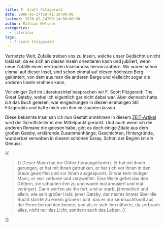 ```yaml
---
title: F. Scott Fitzgerald
date: 2006-05-27T19:41:18+00:00
lastmod: 2020-02-14T00:14:08+00:00
author: Mathias Wellner
categories:
  - literatur
tags:
  - f scott fitzgerald
---
```

Vernetzte Welt, Zufälle treiben uns zu Inseln, welche unser Gedächtnis nicht loslässt, da es sich an diesen Inseln orientieren kann und jubiliert, wenn neue Zufälle einen vertrauten Inselumriss hervorzaubern. Wir waren schon einmal auf dieser Insel, sind schon einmal auf diesen höchsten Berg geklettert, von dem aus man die anderen Berge und vielleicht sogar die anderen Inseln erahnen kann.

Vor einiger Zeit im Literaturzirkel besprachen wir F. Scott Fitzgerald: The Great Gatsby, wobei ich eigentlich gar nicht dabei war. Aber dennoch hatte ich das Buch gelesen, war eingedrungen in diesen einmaligen Stil Fitzgeralds und hatte mich von ihm verzaubern lassen.

Diese bekannte Insel sah ich nun Gestalt annehmen in diesem [ZEIT-Artikel](http://www.zeit.de/2006/22/L-Fitzgerald_xml) wird der Schriftsteller in den Mittelpunkt gerückt. Und auch wenn ich die anderen Romane nie gelesen habe, gibt es doch einige Zitate aus dem großen Gatsby, erklärende Zusammenhänge, Geschichten, Hintergründe, wunderbar verwoben in diesem schönen Essay. Schon der Beginn ist ein Genuss:

{{<blockquote>}}
Dieser Mann hat die Götter herausgefordert. Er hat mit ihnen gerungen, er hat mit ihnen getrunken, er hat sich vor ihnen in den Staub geworfen und vor ihnen ausgespuckt. Er war kein mutiger Mann, er war verloren und verzweifelt. Eine Weile gefiel das den Göttern, sie schauten ihm zu und waren mal amüsiert und mal verärgert. Dann warfen sie ihn fort, und er starb, jämmerlich und allein, wie sein großer Held, jener Gatsby, der nachts immer über die Bucht starrte zu einem grünen Licht, das er nur sehnsuchtsvoll aus der Ferne betrachten konnte, und als er sich ihm näherte, da zerbrach alles, nicht nur das Licht, sondern auch das Leben.
{{</blockquote>}}